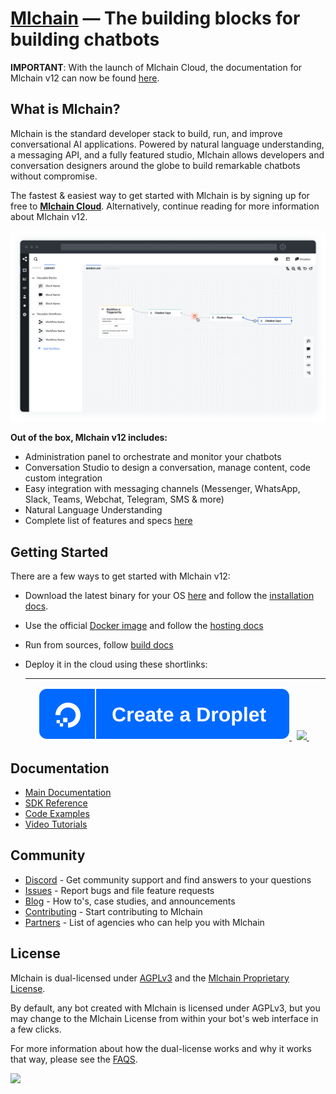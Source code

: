 # [Mlchain](https://mlchain.com/?utm_source=github&utm_medium=organic&utm_campaign=mlchain_repo&utm_term=readme) — The building blocks for building chatbots

**IMPORTANT**: With the launch of Mlchain Cloud, the documentation for Mlchain v12 can now be found [here](https://v12.mlchain.com/).

## What is Mlchain?

Mlchain is the standard developer stack to build, run, and improve conversational AI applications. Powered by natural language understanding, a messaging API, and a fully featured studio, Mlchain allows developers and conversation designers around the globe to build remarkable chatbots without compromise.

The fastest & easiest way to get started with Mlchain is by signing up for free to **[Mlchain Cloud](https://sso.mlchain.cloud/registration)**. Alternatively, continue reading for more information about Mlchain v12.

<a href='https://mlchain.com/?utm_source=github&utm_medium=organic&utm_campaign=mlchain_repo&utm_term=readme'><img src='.github/assets/studio.png'></a>

**Out of the box, Mlchain v12 includes:**

- Administration panel to orchestrate and monitor your chatbots
- Conversation Studio to design a conversation, manage content, code custom integration
- Easy integration with messaging channels (Messenger, WhatsApp, Slack, Teams, Webchat, Telegram, SMS & more)
- Natural Language Understanding
- Complete list of features and specs [here](https://v12.mlchain.com/overview/features)

## Getting Started

There are a few ways to get started with Mlchain v12:

- Download the latest binary for your OS [here](https://v12.mlchain.com/) and follow the [installation docs](https://v12.mlchain.com/overview/quickstart/installation).
- Use the official [Docker image](https://hub.docker.com/r/mlchain/server) and follow the [hosting docs](https://v12.mlchain.com/going-to-production/deploy/docker-compose)
- Run from sources, follow [build docs](https://v12.mlchain.com/going-to-production/deploy/)
- Deploy it in the cloud using these shortlinks:

  <center>
      <hr/>
      <a href="https://marketplace.digitalocean.com/apps/mlchain" class="btn btn-default btn-lg">
              <img src=".github/do_button.svg">
      </a>  &nbsp;
      <a href="https://labs.play-with-docker.com?stack=https://raw.githubusercontent.com/mlchain/oss/master/examples/docker-compose/docker-compose.yml" class="btn btn-default btn-lg">
        <img src="https://cdn.jsdelivr.net/gh/play-with-docker/stacks@cff22438/assets/images/button.png">
      </a> &nbsp;
  </center>

## Documentation

- [Main Documentation](https://v12.mlchain.com/)
- [SDK Reference](https://mlchain.com/reference/)
- [Code Examples](https://github.com/mlchain/oss/tree/master/examples)
- [Video Tutorials](https://www.youtube.com/c/mlchain)

## Community

- [Discord](https://discord.gg/mlchain) - Get community support and find answers to your questions
- [Issues](https://github.com/mlchain/oss/issues) - Report bugs and file feature requests
- [Blog](https://mlchain.com/blog) - How to's, case studies, and announcements
- [Contributing](/.github/CONTRIBUTING.md) - Start contributing to Mlchain
- [Partners](/.github/PARTNERS.md) - List of agencies who can help you with Mlchain

## License

Mlchain is dual-licensed under [AGPLv3](/licenses/LICENSE_AGPL3) and the [Mlchain Proprietary License](/licenses/LICENSE_MLCHAIN).

By default, any bot created with Mlchain is licensed under AGPLv3, but you may change to the Mlchain License from within your bot's web interface in a few clicks.

For more information about how the dual-license works and why it works that way, please see the <a href="https://mlchain.com/faq">FAQS</a>.

![](https://api.segment.io/v1/pixel/page?data=eyJ3cml0ZUtleSI6InczR0xQaGFwY1RqTjdZVnJZQVFYU05Wam9yVUFNOXBmIiwidXNlcklkIjoiYW5vbnltb3VzIn0=)
